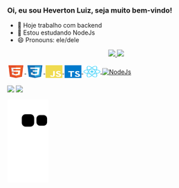 ### Oi, eu sou Heverton Luiz, seja muito bem-vindo!

- 🔭 Hoje trabalho com backend
- 🌱 Estou estudando NodeJs
- 😄 Pronouns: ele/dele

<div align="center">
  <a href="https://github.com/HevertonL">
  <img height="170em" src="https://github-readme-stats.vercel.app/api?username=HevertonL&icon_color=F8ECD1&text_color=F8ECD1&title_color=F8ECD1&bg_color=DEG,00917C,083358&border_radius=50%&show_icons=true&include_all_commits=true&count_private=true"/>
  <img height="170em" src="https://github-readme-stats.vercel.app/api/top-langs/?username=HevertonL&layout=compact&langs_count=7&text_color=F8ECD1&title_color=F8ECD1&border_radius=2em&bg_color=DEG,00917C,083358"/>
</div>

<div style="display: inline_block"><br>
  <img align="center" alt="HTML" height="30" width="40" src="https://raw.githubusercontent.com/devicons/devicon/master/icons/html5/html5-original.svg">
  <img align="center" alt="CSS" height="30" width="40" src="https://raw.githubusercontent.com/devicons/devicon/master/icons/css3/css3-original.svg">
  <img align="center" alt="Js" height="30" width="40" src="https://raw.githubusercontent.com/devicons/devicon/master/icons/javascript/javascript-plain.svg">
  <img align="center" alt="Ts" height="30" width="40" src="https://raw.githubusercontent.com/devicons/devicon/master/icons/typescript/typescript-plain.svg">
  <img align="center" alt="React" height="30" width="40" src="https://raw.githubusercontent.com/devicons/devicon/master/icons/react/react-original.svg">
  <img align="center" alt="NodeJs" height="30" width="40"src="https://cdn.jsdelivr.net/gh/devicons/devicon/icons/nodejs/nodejs-original.svg" />
          
</div>
 </br>
  <div> 
  <a href = "mailto:hevertonluizs@gmail.com"><img src="https://img.shields.io/badge/-Gmail-%23333?style=for-the-badge&logo=gmail&logoColor=white" target="_blank"></a>
  <a href="https://www.linkedin.com/in/heverton-luiz-santos/" target="_blank"><img src="https://img.shields.io/badge/-LinkedIn-%230077B5?style=for-the-badge&logo=linkedin&logoColor=white" target="_blank"></a>
  
   ![Snake animation](https://github.com/HevertonL/HevertonL/blob/output/github-contribution-grid-snake.svg)
  
  </div>
